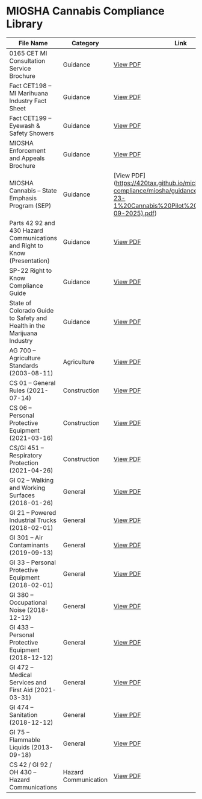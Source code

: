 

# MIOSHA Cannabis Compliance Library

| File Name | Category | Link |
|-----------|----------|------|
| 0165 CET MI Consultation Service Brochure | Guidance | [View PDF](https://420tax.github.io/michigan-cannabis-compliance/miosha/guidance/0165%20CET%20MI%20Consultation%20Service%20Brochure.pdf) |
| Fact CET198 – MI Marihuana Industry Fact Sheet | Guidance | [View PDF](https://420tax.github.io/michigan-cannabis-compliance/miosha/guidance/Fact_CET198%20MI%20Marihuana%20Industry%20Fact%20Sheet.pdf) |
| Fact CET199 – Eyewash & Safety Showers | Guidance | [View PDF](https://420tax.github.io/michigan-cannabis-compliance/miosha/guidance/Fact_CET199%20Eyewash%20%26%20Safety%20Showers.pdf) |
| MIOSHA Enforcement and Appeals Brochure| Guidance | [View PDF](https://420tax.github.io/michigan-cannabis-compliance/miosha/guidance/0146%20MIOSHA%20Enforcement%20Appeals%20Brochure.pdf)
|MIOSHA Cannabis – State Emphasis Program (SEP)| Guidance | [View PDF] (https://420tax.github.io/michigan-cannabis-compliance/miosha/guidance/MIOSHA-COM-23-1%20Cannabis%20Pilot%20Progran%20(01-09-2025).pdf)
|Parts 42 92 and 430 Hazard Communications and Right to Know (Presentation) | Guidance | [View PDF](https://420tax.github.io/michigan-cannabis-compliance/miosha/guidance/Parts%2042%2092%20and%20430%20Hazard%20Communications%20and%20Right%20to%20Know%20(presentation).pdf) |
| SP-22 Right to Know Compliance Guide | Guidance | [View PDF](https://420tax.github.io/michigan-cannabis-compliance/miosha/guidance/SP-22%20Right%20to%20Know%20Compliance%20Guide.pdf) |
| State of Colorado Guide to Safety and Health in the Marijuana Industry | Guidance | [View PDF](https://420tax.github.io/michigan-cannabis-compliance/miosha/guidance/State%20of%20Colorado%20Guide%20to%20Safety%20and%20Health%20In%20the%20Marijuana%20Industry.pdf) |
| AG 700 – Agriculture Standards (2003-08-11) | Agriculture | [View PDF](https://420tax.github.io/michigan-cannabis-compliance/miosha/standards/Agriculture/AG_700_Agriculture%20Standards%20(08-11-2003).pdf) |
| CS 01 – General Rules (2021-07-14) | Construction | [View PDF](https://420tax.github.io/michigan-cannabis-compliance/miosha/standards/Construction/CS_01_General%20Rules%20(07-14-2021).pdf) |
| CS 06 – Personal Protective Equipment (2021-03-16) | Construction | [View PDF](https://420tax.github.io/michigan-cannabis-compliance/miosha/standards/Construction/CS_06_Personal_Protection%20Equipment%20(3-16-2021).pdf) |
| CS/GI 451 – Respiratory Protection (2021-04-26) | Construction | [View PDF](https://420tax.github.io/michigan-cannabis-compliance/miosha/standards/Construction/CS_GI_451_%20Respiratory%20Protection%20(04-26-2021).pdf) |
| GI 02 – Walking and Working Surfaces (2018-01-26) | General | [View PDF](https://420tax.github.io/michigan-cannabis-compliance/miosha/standards/General%20Industry/GI_02_Walking%20and%20Working%20Surfaces%20(01-26-2018%20).pdf) |
| GI 21 – Powered Industrial Trucks (2018-02-01) | General | [View PDF](https://420tax.github.io/michigan-cannabis-compliance/miosha/standards/General%20Industry/GI_21_Powered%20Industrial%20Trucks%20(02-01-2018).pdf) |
| GI 301 – Air Contaminants (2019-09-13) | General | [View PDF](https://420tax.github.io/michigan-cannabis-compliance/miosha/standards/General%20Industry/GI_301_Air%20Contaminants%20(09-13-2019).pdf) |
| GI 33 – Personal Protective Equipment (2018-02-01) | General | [View PDF](https://420tax.github.io/michigan-cannabis-compliance/miosha/standards/General%20Industry/GI_33__Personal%20Protection%20Equipment%20(02-01-2018).pdf) |
| GI 380 – Occupational Noise (2018-12-12) | General | [View PDF](https://420tax.github.io/michigan-cannabis-compliance/miosha/standards/General%20Industry/GI_380_Occupational%20Noise%20(12-12-2018).pdf) |
| GI 433 – Personal Protective Equipment (2018-12-12) | General | [View PDF](https://420tax.github.io/michigan-cannabis-compliance/miosha/standards/General%20Industry/GI_433_Personal%20Protection%20Equipment%20(12-12-2018).pdf) |
| GI 472 – Medical Services and First Aid (2021-03-31) | General | [View PDF](https://420tax.github.io/michigan-cannabis-compliance/miosha/standards/General%20Industry/GI_472_Medical%20Services%20and%20First%20Aid%20(03-31-2021).pdf) |
| GI 474 – Sanitation (2018-12-12) | General | [View PDF](https://420tax.github.io/michigan-cannabis-compliance/miosha/standards/General%20Industry/GI_474_Sanitation%20(12-12-2018).pdf) |
| GI 75 – Flammable Liquids (2013-09-18) | General | [View PDF](https://420tax.github.io/michigan-cannabis-compliance/miosha/standards/General%20Industry/GI_75_Flammable%20Liquids%20(09-18-2013).pdf) |
| CS 42 / GI 92 / OH 430 – Hazard Communications | Hazard Communication | [View PDF](https://420tax.github.io/michigan-cannabis-compliance/miosha/standards/Hazard%20Communications/CS_42_GI_92_OH_430%20Hazard%20Communications.pdf) |
